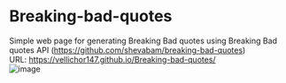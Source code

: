 # Breaking-bad-quotes
Simple web page for generating Breaking Bad quotes using Breaking Bad quotes API (https://github.com/shevabam/breaking-bad-quotes)  
URL: https://vellichor147.github.io/Breaking-bad-quotes/  
![image](https://user-images.githubusercontent.com/71836410/124159121-0e526900-da9b-11eb-8f58-adc8e2dc250e.png)

